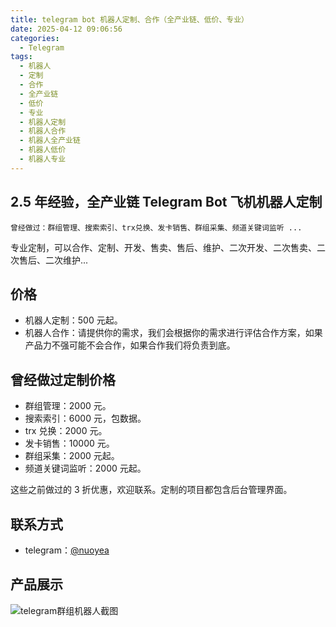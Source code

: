 ```yaml
---
title: telegram bot 机器人定制、合作（全产业链、低价、专业）
date: 2025-04-12 09:06:56
categories:
  - Telegram
tags:
  - 机器人
  - 定制
  - 合作
  - 全产业链
  - 低价
  - 专业
  - 机器人定制
  - 机器人合作
  - 机器人全产业链
  - 机器人低价
  - 机器人专业
---
```


## 2.5 年经验，全产业链 Telegram Bot 飞机机器人定制

```
曾经做过：群组管理、搜索索引、trx兑换、发卡销售、群组采集、频道关键词监听 ...
```

专业定制，可以合作、定制、开发、售卖、售后、维护、二次开发、二次售卖、二次售后、二次维护...

## 价格

- 机器人定制：500 元起。
- 机器人合作：请提供你的需求，我们会根据你的需求进行评估合作方案，如果产品力不强可能不会合作，如果合作我们将负责到底。

## 曾经做过定制价格

- 群组管理：2000 元。
- 搜索索引：6000 元，包数据。
- trx 兑换：2000 元。
- 发卡销售：10000 元。
- 群组采集：2000 元起。
- 频道关键词监听：2000 元起。

这些之前做过的 3 折优惠，欢迎联系。定制的项目都包含后台管理界面。

## 联系方式

- telegram：[@nuoyea](https://t.me/nuoyea)


## 产品展示

![telegram群组机器人截图](telegram群组机器人截图.png)